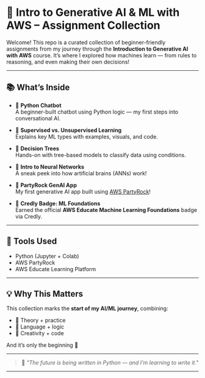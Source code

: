 # 🌟 Intro to Generative AI & ML with AWS – Assignment Collection

Welcome! This repo is a curated collection of beginner-friendly assignments from my journey through the **Introduction to Generative AI with AWS** course. It’s where I explored how machines learn — from rules to reasoning, and even making their own decisions!

---

## 📚 What’s Inside

- 🤖 **Python Chatbot**  
  A beginner-built chatbot using Python logic — my first steps into conversational AI.

- 🧠 **Supervised vs. Unsupervised Learning**  
  Explains key ML types with examples, visuals, and code.

- 🌳 **Decision Trees**  
  Hands-on with tree-based models to classify data using conditions.

- 🧬 **Intro to Neural Networks**  
  A sneak peek into how artificial brains (ANNs) work!

- 🎉 **PartyRock GenAI App**  
  My first generative AI app built using [AWS PartyRock](https://partyrock.aws)!

- 🏅 **Credly Badge: ML Foundations**  
  Earned the official **AWS Educate Machine Learning Foundations** badge via Credly.

---

## 🔧 Tools Used

- Python (Jupyter + Colab)
- AWS PartyRock
- AWS Educate Learning Platform

---

## 💡 Why This Matters

This collection marks the **start of my AI/ML journey**, combining:
- 🌱 Theory + practice
- 💬 Language + logic
- 🎨 Creativity + code

And it’s only the beginning 🚀

---

> 💬 *"The future is being written in Python — and I’m learning to write it."*

---

